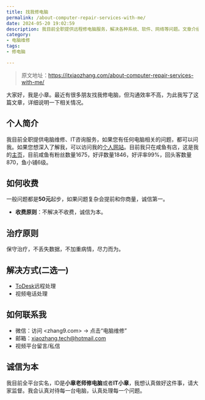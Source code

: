 ```yaml
---
title: 找我修电脑
permalink: /about-computer-repair-services-with-me/
date: 2024-05-20 19:02:59
description: 我目前全职提供远程修电脑服务，解决各种系统、软件、网络等问题。文章介绍了免费诊断、解决方式和联系方式。
category: 
- 电脑维修
tags:
- 修电脑

---
```


> 原文地址：<https://itxiaozhang.com/about-computer-repair-services-with-me/>  

大家好，我是小章。最近有很多朋友找我修电脑，但沟通效率不高，为此我写了这篇文章，详细说明一下相关情况。

## 个人简介

我目前全职提供电脑维修、IT咨询服务，如果您有任何电脑相关的问题，都可以问我。如果您想深入了解我，可以访问我的[个人网站](https://itxiaozhang.com)。目前我只在咸鱼有店，这是我的[主页](https://www.goofish.com/personal?userId=2214721009630)，目前咸鱼有粉丝数量1675，好评数量1846，好评率99%，回头客数量870，鱼小铺6级。

## 如何收费

一般问题都是**50元**起步，如果问题复杂会提前和你商量，诚信第一。

- **收费原则**：不解决不收费，诚信为本。

## 治疗原则

保守治疗，不丢失数据，不加重病情，尽力而为。

## 解决方式(二选一)

- [ToDesk](https://www.todesk.com/download.html)远程处理
- 视频电话处理

## 如何联系我

- 微信：访问 <zhang9.com> → 点击“电脑维修”
- 邮箱：<xiaozhang.tech@hotmail.com>
- 视频平台留言/私信

## 诚信为本

我目前全平台实名，ID是**小章老师修电脑**或者**IT小章**，我想认真做好这件事，请大家监督。我会认真对待每一台电脑，认真处理每一个问题。
